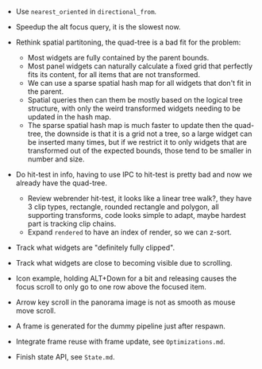 * Use `nearest_oriented` in `directional_from`.
* Speedup the alt focus query, it is the slowest now.

* Rethink spatial partitoning, the quad-tree is a bad fit for the problem:
   - Most widgets are fully contained by the parent bounds.
   - Most panel widgets can naturally calculate a fixed grid that perfectly fits its content, for all items that are not transformed.
   - We can use a sparse spatial hash map for all widgets that don't fit in the parent.
   - Spatial queries then can them be mostly based on the logical tree structure, with only the weird transformed widgets needing to be updated
     in the hash map.
   - The sparse spatial hash map is much faster to update then the quad-tree, the downside is that it is a grid not a tree, so a large widget can
     be inserted many times, but if we restrict it to only widgets that are transformed out of the expected bounds, those tend to be smaller in number and size.


* Do hit-test in info, having to use IPC to hit-test is pretty bad and now we already have the quad-tree.
   - Review webrender hit-test, it looks like a linear tree walk?, they have 3 clip types, rectangle, rounded rectangle and polygon,
     all supporting transforms, code looks simple to adapt, maybe hardest part is tracking clip chains.
   - Expand `rendered` to have an index of render, so we can z-sort.

* Track what widgets are "definitely fully clipped".
* Track what widgets are close to becoming visible due to scrolling.

* Icon example, holding ALT+Down for a bit and releasing causes the focus scroll to only go to one row above the focused item.
* Arrow key scroll in the panorama image is not as smooth as mouse move scroll.

* A frame is generated for the dummy pipeline just after respawn.
* Integrate frame reuse with frame update, see `Optimizations.md`.
* Finish state API, see `State.md`.